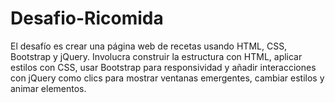 # Desafio-Ricomida
El desafío es crear una página web de recetas usando HTML, CSS, Bootstrap y jQuery. Involucra construir la estructura con HTML, aplicar estilos con CSS, usar Bootstrap para responsividad y añadir interacciones con jQuery como clics para mostrar ventanas emergentes, cambiar estilos y animar elementos.
